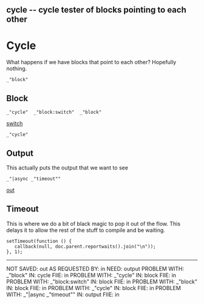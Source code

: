 cycle -- cycle tester of blocks pointing to each other
---
# Cycle

What happens if we have blocks that point to each other? Hopefully nothing.  


    _"block"

## Block

    _"cycle"  _"block:switch"  _"block"

[switch]()

    _"cycle"

## Output

This actually puts the output that we want to see
    
    _"|async _"timeout""

[out](#output "save:")


## Timeout 

This is where we do a bit of black magic to pop it out of the flow. This
delays it to allow the rest of the stuff to compile and be waiting. 

    setTimeout(function () {
       callback(null, doc.parent.reportwaits().join("\n")); 
    }, 1); 

---
NOT SAVED: out AS REQUESTED BY: in NEED: output
PROBLEM WITH: _"block" IN: cycle FIlE: in
PROBLEM WITH: _"cycle" IN: block FIlE: in
PROBLEM WITH: _"block:switch" IN: block FIlE: in
PROBLEM WITH: _"block" IN: block FIlE: in
PROBLEM WITH: _"cycle" IN: block FIlE: in
PROBLEM WITH: _"|async _"timeout"" IN: output FIlE: in
